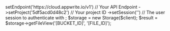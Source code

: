 <?php

use Appwrite\Client;
use Appwrite\Services\Storage;

$client = new Client();

$client
    ->setEndpoint('https://cloud.appwrite.io/v1') // Your API Endpoint
    ->setProject('5df5acd0d48c2') // Your project ID
    ->setSession('') // The user session to authenticate with
;

$storage = new Storage($client);

$result = $storage->getFileView('[BUCKET_ID]', '[FILE_ID]');